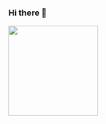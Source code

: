 ### Hi there 👋


<!-- 
<h3 align="center">👩‍💻 My Github Stats 👩‍💻</h3>
<div align="center">

[![Anurag's GitHub stats](https://github-readme-stats.vercel.app/api?username=kimyeong96&hide_title=true&show_icons=true&include_all_commits=true&disable_animations=true&theme=vue)](https://github.com/anuraghazra/github-readme-stats)
</div>
 -->
 
 <img height="180em" src="https://github-readme-stats.vercel.app/api?username=kimyeong96&show_icons=true&hide_border=true&&count_private=true&include_all_commits=true" />
